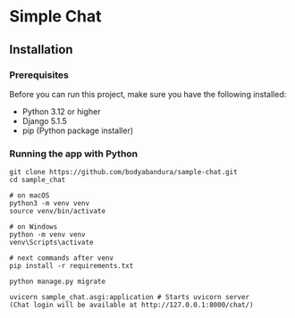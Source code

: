 # Simple Chat
## Installation
### Prerequisites

Before you can run this project, make sure you have the following installed:

- Python 3.12 or higher
- Django 5.1.5
- pip (Python package installer)

### Running the app with Python
```shell
git clone https://github.com/bodyabandura/sample-chat.git
cd sample_chat

# on macOS
python3 -m venv venv
source venv/bin/activate

# on Windows
python -m venv venv
venv\Scripts\activate

# next commands after venv
pip install -r requirements.txt

python manage.py migrate

uvicorn sample_chat.asgi:application # Starts uvicorn server
(Chat login will be available at http://127.0.0.1:8000/chat/)

```
